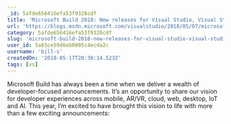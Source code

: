 ```yaml
---
_id: 5afde656416efa53f9328cdf
title: 'Microsoft Build 2018: New releases for Visual Studio, Visual Studio for Mac, .NET Core and Xamarin.Forms'
url: 'https://blogs.msdn.microsoft.com/visualstudio/2018/05/07/microsoft-build-2018-new-releases-for-visual-studio-visual-studio-for-mac-net-core-and-xamarin-forms/'
category: 5afde656416efa53f9328cdf
slug: 'microsoft-build-2018-new-releases-for-visual-studio-visual-studio-for-mac-net-core-and-xamarinforms'
user_id: 5a83ce59d6eb0005c4ecda2c
username: 'bill-s'
createdOn: '2018-05-17T20:30:14.523Z'
tags: [vs]
---
```


Microsoft Build has always been a time when we deliver a wealth of developer-focused announcements. It’s an opportunity to share our vision for developer experiences across mobile, AR/VR, cloud, web, desktop, IoT and AI. This year, I’m excited to have brought this vision to life with more than a few exciting announcements:
